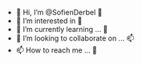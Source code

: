 - 👋 Hi, I’m @SofienDerbel 👀
- 👀 I’m interested in 🌱
- 🌱 I’m currently learning ... 💞️
- 💞️ I’m looking to collaborate on ... 📫
- 📫 How to reach me ... 👋

<!---
SofienDerbel/SofienDerbel is a ✨ special ✨ repository because its `README.md` (this file) appears on your GitHub profile.
You can click the Preview link to take a look at your changes.
--->
